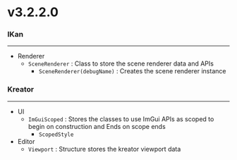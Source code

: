 # v3.2.2.0

### IKan
----------------------------------------------------------------------------------------------------------------------
  - Renderer
    - `SceneRenderer`  : Class to store the scene renderer data and APIs
      - `SceneRenderer(debugName)` : Creates the scene renderer instance
      
### Kreator
----------------------------------------------------------------------------------------------------------------------
  - UI
    - `ImGuiScoped` : Stores the classes to use ImGui APIs as scoped to begin on construction and Ends on scope ends
      - `ScopedStyle`
  - Editor
    - `Viewport` : Structure stores the kreator viewport data
